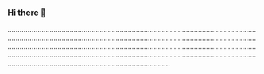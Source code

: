 ### Hi there 👋

.................................................................................................................................................................................................................................................................................................................................................................................................................................................................................................................................................................................................